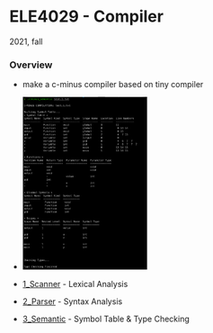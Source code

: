 #  ELE4029 - Compiler

2021, fall

###  Overview

- make a c-minus compiler based on tiny compiler
- <img src="https://github.com/llordly/ELE4029/raw/master/3_Semantic/result1.png?raw=true" style="zoom:30%;" />

- [1_Scanner](https://github.com/llordly/ELE4029/tree/master/1_Scanner) - Lexical Analysis
- [2_Parser](https://github.com/llordly/ELE4029/tree/master/2_Parser) - Syntax Analysis
- [3_Semantic](https://github.com/llordly/ELE4029/tree/master/3_Semantic) - Symbol Table & Type Checking

